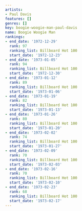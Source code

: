 ```yaml
---
artists:
- Paul Davis
features: []
genres: []
key: boogie-woogie-man-paul-davis
name: Boogie Woogie Man
rankings:
- end_date: '1972-12-29'
  rank: 97
  ranking_list: Billboard Hot 100
  start_date: '1972-12-23'
- end_date: '1973-01-05'
  rank: 94
  ranking_list: Billboard Hot 100
  start_date: '1972-12-30'
- end_date: '1973-01-12'
  rank: 89
  ranking_list: Billboard Hot 100
  start_date: '1973-01-06'
- end_date: '1973-01-19'
  rank: 82
  ranking_list: Billboard Hot 100
  start_date: '1973-01-13'
- end_date: '1973-01-26'
  rank: 80
  ranking_list: Billboard Hot 100
  start_date: '1973-01-20'
- end_date: '1973-02-02'
  rank: 74
  ranking_list: Billboard Hot 100
  start_date: '1973-01-27'
- end_date: '1973-02-09'
  rank: 70
  ranking_list: Billboard Hot 100
  start_date: '1973-02-03'
- end_date: '1973-02-16'
  rank: 70
  ranking_list: Billboard Hot 100
  start_date: '1973-02-10'
- end_date: '1973-02-23'
  rank: 68
  ranking_list: Billboard Hot 100
  start_date: '1973-02-17'
---
```


